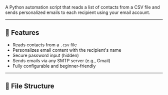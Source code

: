 A Python automation script that reads a list of contacts from a CSV file and sends personalized emails to each recipient using your email account.

---

## 🚀 Features

- Reads contacts from a `.csv` file
- Personalizes email content with the recipient's name
- Secure password input (hidden)
- Sends emails via any SMTP server (e.g., Gmail)
- Fully configurable and beginner-friendly

---

## 📂 File Structure

